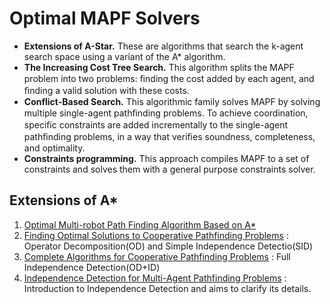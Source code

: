 # Optimal MAPF Solvers
- **Extensions of A-Star.** These are algorithms that search the k-agent search space using a variant of the A* algorithm.
- **The Increasing Cost Tree Search.** This algorithm splits the MAPF problem into two problems: ﬁnding the cost added by each agent, and ﬁnding a valid solution with these costs.
- **Conflict-Based Search.** This algorithmic family solves MAPF by solving multiple single-agent pathﬁnding problems. To achieve coordination, speciﬁc constraints are added incrementally to the single-agent pathﬁnding problems, in a way that veriﬁes soundness, completeness, and optimality.
- **Constraints programming.** This approach compiles MAPF to a set of constraints and solves them with a general purpose constraints solver.
## Extensions of A*
1. [Optimal Multi-robot Path Finding Algorithm Based on A*](https://link.springer.com/chapter/10.1007/978-3-030-00184-1_16)
2. [Finding Optimal Solutions to Cooperative Pathfinding Problems](https://ojs.aaai.org/index.php/AAAI/article/view/7564) : Operator Decomposition(OD) and Simple Independence Detectio(SID)
3. [Complete Algorithms for Cooperative Pathfinding Problems](https://www.ijcai.org/Proceedings/11/Papers/118.pdf) : Full Independence Detection(OD+ID)
4. [Independence Detection for Multi-Agent Pathfinding Problems](http://trevorstandley.com/papers/ID_for_MAPP.pdf) : Introduction to Independence Detection and aims to clarify its details.
